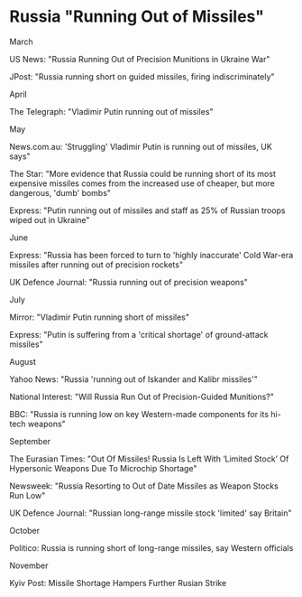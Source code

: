 # Russia "Running Out of Missiles"

March

US News: "Russia Running Out of Precision Munitions in Ukraine War"

JPost: "Russia running short on guided missiles, firing indiscriminately"

April

The Telegraph: "Vladimir Putin running out of missiles"

May

News.com.au: 'Struggling' Vladimir Putin is running out of missiles, UK says"

The Star: "More evidence that Russia could be running short of its most
expensive missiles comes from the increased use of cheaper, but more
dangerous, 'dumb' bombs"

Express: "Putin running out of missiles and staff as 25% of Russian
troops wiped out in Ukraine"

June

Express: "Russia has been forced to turn to 'highly inaccurate' Cold
War-era missiles after running out of precision rockets"

UK Defence Journal: "Russia running out of precision weapons"

July

Mirror: "Vladimir Putin running short of missiles"

Express: "Putin is suffering from a 'critical shortage' of ground-attack missiles"

August

Yahoo News: "Russia 'running out of Iskander and Kalibr missiles'"

National Interest: "Will Russia Run Out of Precision-Guided Munitions?"

BBC: "Russia is running low on key Western-made components for its hi-tech weapons"

September

The Eurasian Times: "Out Of Missiles! Russia Is Left With ‘Limited
Stock’ Of Hypersonic Weapons Due To Microchip Shortage"

Newsweek: "Russia Resorting to Out of Date Missiles as Weapon Stocks
Run Low"

UK Defence Journal: "Russian long-range missile stock 'limited' say Britain"

October

Politico: Russia is running short of long-range missiles, say Western officials

November

Kyiv Post: Missile Shortage Hampers Further Rusian Strike


